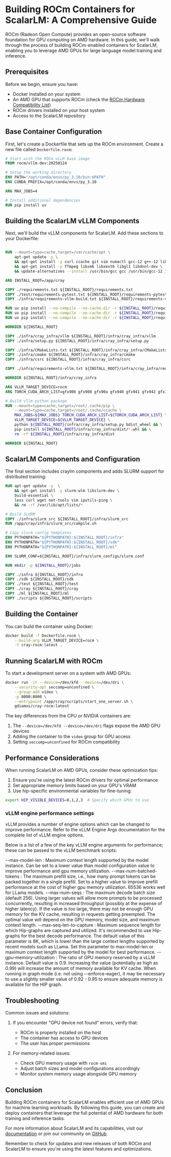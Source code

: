 # Building ROCm Containers for ScalarLM: A Comprehensive Guide

ROCm (Radeon Open Compute) provides an open-source software foundation for GPU computing on AMD hardware. In this guide, we'll walk through the process of building ROCm-enabled containers for ScalarLM, enabling you to leverage AMD GPUs for large language model training and inference.

## Prerequisites

Before we begin, ensure you have:

- Docker installed on your system
- An AMD GPU that supports ROCm (check the [ROCm Hardware Compatibility List](https://rocm.docs.amd.com/en/latest/release/gpu_os_support.html))
- ROCm drivers installed on your host system
- Access to the ScalarLM repository

## Base Container Configuration

First, let's create a Dockerfile that sets up the ROCm environment. Create a new file called `Dockerfile.rocm`:

```dockerfile
# Start with the ROCm vLLM base image
FROM rocm/vllm-dev:20250124

# Setup the working directory
ENV PATH="/opt/conda/envs/py_3.10/bin:$PATH"
ENV CONDA_PREFIX=/opt/conda/envs/py_3.10

ARG MAX_JOBS=4

# Install additional dependencies
RUN pip install uv

```

## Building the ScalarLM vLLM Components

Next, we'll build the vLLM components for ScalarLM. Add these sections to your Dockerfile:

```dockerfile

RUN --mount=type=cache,target=/var/cache/apt \
    apt-get update -y \
    && apt-get install -y curl ccache git vim numactl gcc-12 g++-12 libomp-dev libnuma-dev \
    && apt-get install -y ffmpeg libsm6 libxext6 libgl1 libdnnl-dev \
    && update-alternatives --install /usr/bin/gcc gcc /usr/bin/gcc-12 10 --slave /usr/bin/g++ g++ /usr/bin/g++-12

ARG INSTALL_ROOT=/app/cray

COPY ./requirements.txt ${INSTALL_ROOT}/requirements.txt
COPY ./test/requirements-pytest.txt ${INSTALL_ROOT}/requirements-pytest.txt
COPY ./infra/requirements-vllm-build.txt ${INSTALL_ROOT}/requirements-vllm-build.txt

RUN uv pip install --no-compile --no-cache-dir -r ${INSTALL_ROOT}/requirements.txt
RUN uv pip install --no-compile --no-cache-dir -r ${INSTALL_ROOT}/requirements-vllm-build.txt
RUN uv pip install --no-compile --no-cache-dir -r ${INSTALL_ROOT}/requirements-pytest.txt

WORKDIR ${INSTALL_ROOT}

COPY ./infra/cray_infra/vllm ${INSTALL_ROOT}/infra/cray_infra/vllm
COPY ./infra/setup.py ${INSTALL_ROOT}/infra/cray_infra/setup.py

COPY ./infra/CMakeLists.txt ${INSTALL_ROOT}/infra/cray_infra/CMakeLists.txt
COPY ./infra/cmake ${INSTALL_ROOT}/infra/cray_infra/cmake
COPY ./infra/csrc ${INSTALL_ROOT}/infra/cray_infra/csrc

COPY ./infra/requirements-vllm.txt ${INSTALL_ROOT}/infra/cray_infra/requirements.txt

WORKDIR ${INSTALL_ROOT}/infra/cray_infra

ARG VLLM_TARGET_DEVICE=rocm
ARG TORCH_CUDA_ARCH_LIST=gfx906 gfx908 gfx90a gfx940 gfx941 gfx942 gfx1030 gfx1100

# Build vllm python package
RUN --mount=type=cache,target=/root/.cache/pip \
    --mount=type=cache,target=/root/.cache/ccache \
    MAX_JOBS=${MAX_JOBS} TORCH_CUDA_ARCH_LIST=${TORCH_CUDA_ARCH_LIST} \
    VLLM_TARGET_DEVICE=${VLLM_TARGET_DEVICE} \
    python ${INSTALL_ROOT}/infra/cray_infra/setup.py bdist_wheel && \
    pip install ${INSTALL_ROOT}/infra/cray_infra/dist/*.whl && \
    rm -rf ${INSTALL_ROOT}/infra/cray_infra/dist

WORKDIR ${INSTALL_ROOT}

```

## ScalarLM Components and Configuration

The final section includes craylm components and adds SLURM support for distributed training:

```dockerfile
RUN apt-get update -y  \
    && apt-get install -y slurm-wlm libslurm-dev \
    build-essential \
    less curl wget net-tools vim iputils-ping \
    && rm -rf /var/lib/apt/lists/*

# Build SLURM
COPY ./infra/slurm_src ${INSTALL_ROOT}/infra/slurm_src
RUN /app/cray/infra/slurm_src/compile.sh

# Copy slurm config templates
ENV PYTHONPATH="${PYTHONPATH}:${INSTALL_ROOT}/infra"
ENV PYTHONPATH="${PYTHONPATH}:${INSTALL_ROOT}/sdk"
ENV PYTHONPATH="${PYTHONPATH}:${INSTALL_ROOT}/ml"

ENV SLURM_CONF=${INSTALL_ROOT}/infra/slurm_configs/slurm.conf

RUN mkdir -p ${INSTALL_ROOT}/jobs

COPY ./infra ${INSTALL_ROOT}/infra
COPY ./sdk ${INSTALL_ROOT}/sdk
COPY ./test ${INSTALL_ROOT}/test
COPY ./cray ${INSTALL_ROOT}/cray
COPY ./ml ${INSTALL_ROOT}/ml
COPY ./scripts ${INSTALL_ROOT}/scripts
```

## Building the Container

You can build the container using Docker:

```bash
docker build -f Dockerfile.rocm \
    --build-arg VLLM_TARGET_DEVICE=rocm \
    -t cray-rocm:latest .
```

## Running ScalarLM with ROCm

To start a development server on a system with AMD GPUs:

```bash
docker run -it --device=/dev/kfd --device=/dev/dri \
    --security-opt seccomp=unconfined \
    --group-add video \
    -p 8000:8000 \
    --entrypoint /app/cray/scripts/start_one_server.sh \
    gdiamos/cray-rocm:latest
```

The key differences from the CPU or NVIDIA containers are:

1. The `--device=/dev/kfd --device=/dev/dri` flags expose the AMD GPU devices
2. Adding the container to the `video` group for GPU access
3. Setting `seccomp=unconfined` for ROCm compatibility

## Performance Considerations

When running ScalarLM on AMD GPUs, consider these optimization tips:

1. Ensure you're using the latest ROCm drivers for optimal performance
2. Set appropriate memory limits based on your GPU's VRAM
3. Use hip-specific environmental variables for fine-tuning:

```bash
export HIP_VISIBLE_DEVICES=0,1,2,3  # Specify which GPUs to use
```

### vLLM engine performance settings
vLLM provides a number of engine options which can be changed to improve performance. Refer to the vLLM Engine Args documentation for the complete list of vLLM engine options.

Below is a list of a few of the key vLLM engine arguments for performance; these can be passed to the vLLM benchmark scripts:

--max-model-len : Maximum context length supported by the model instance. Can be set to a lower value than model configuration value to improve performance and gpu memory utilization.
--max-num-batched-tokens : The maximum prefill size, i.e., how many prompt tokens can be packed together in a single prefill. Set to a higher value to improve prefill performance at the cost of higher gpu memory utilization. 65536 works well for LLama models.
--max-num-seqs : The maximum decode batch size (default 256). Using larger values will allow more prompts to be processed concurrently, resulting in increased throughput (possibly at the expense of higher latency). If the value is too large, there may not be enough GPU memory for the KV cache, resulting in requests getting preempted. The optimal value will depend on the GPU memory, model size, and maximum context length.
--max-seq-len-to-capture : Maximum sequence length for which Hip-graphs are captured and utilized. It's recommended to use Hip-graphs for the best decode performance. The default value of this parameter is 8K, which is lower than the large context lengths supported by recent models such as LLama. Set this parameter to max-model-len or maximum context length supported by the model for best performance.
--gpu-memory-utilization : The ratio of GPU memory reserved by a vLLM instance. Default value is 0.9. Increasing the value (potentially as high as 0.99) will increase the amount of memory available for KV cache. When running in graph mode (i.e. not using --enforce-eager), it may be necessary to use a slightly smaller value of 0.92 - 0.95 to ensure adequate memory is available for the HIP graph.

## Troubleshooting

Common issues and solutions:

1. If you encounter "GPU device not found" errors, verify that:
   - ROCm is properly installed on the host
   - The container has access to GPU devices
   - The user has proper permissions

2. For memory-related issues:
   - Check GPU memory usage with `rocm-smi`
   - Adjust batch sizes and model configurations accordingly
   - Monitor system memory usage alongside GPU memory

## Conclusion

Building ROCm containers for ScalarLM enables efficient use of AMD GPUs for machine learning workloads. By following this guide, you can create and deploy containers that leverage the full potential of AMD hardware for both training and inference tasks.

For more information about ScalarLM and its capabilities, visit our [documentation](https://docs.scalarlm.com) or join our community on [GitHub](https://github.com/scalarlm/scalarlm).

Remember to check for updates and new releases of both ROCm and ScalarLM to ensure you're using the latest features and optimizations.
